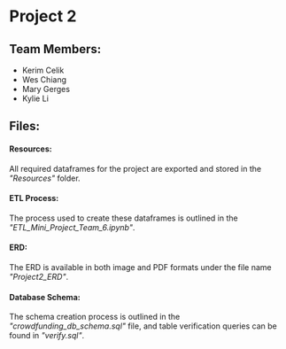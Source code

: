 # Project 2

## Team Members:
- Kerim Celik
- Wes Chiang
- Mary Gerges
- Kylie Li

## Files:

#### Resources:
All required dataframes for the project are exported and stored in the *"Resources"* folder.

#### ETL Process:
The process used to create these dataframes is outlined in the *"ETL_Mini_Project_Team_6.ipynb"*.

#### ERD:
The ERD is available in both image and PDF formats under the file name *"Project2_ERD"*. 

#### Database Schema:
The schema creation process is outlined in the *"crowdfunding_db_schema.sql"* file, and table verification queries can be found in *"verify.sql"*.
